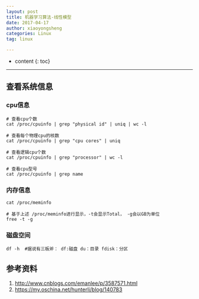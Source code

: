 ```yaml
---
layout: post
title: 机器学习算法-线性模型
date: 2017-04-17
author: xiaoyongsheng
categories: Linux
tag: linux

---
```


* content
{: toc}

---

## 查看系统信息  

### cpu信息  

```shell
# 查看cpu个数
cat /proc/cpuinfo | grep "physical id" | uniq | wc -l

# 查看每个物理cpu的核数
cat /proc/cpuinfo | grep "cpu cores" | uniq

# 查看逻辑cpu个数
cat /proc/cpuinfo | grep "processor" | wc -l

# 查看cpu型号
cat /proc/cpuinfo | grep name
```

### 内存信息

```shell
cat /proc/meminfo

# 基于上述 /proc/meminfo进行显示，-t会显示Total， -g会以GB为单位  
free -t -g
```


### 磁盘空间

```shell
df -h  #据说有三板斧： df:磁盘 du：目录 fdisk：分区
```

## 参考资料  

1. http://www.cnblogs.com/emanlee/p/3587571.html  
2. https://my.oschina.net/hunterli/blog/140783  